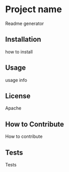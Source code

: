 # Project name
Readme generator

## Installation 
how to install

## Usage 
usage info

## License 
Apache

## How to Contribute 
How to contribute

## Tests 
Tests

